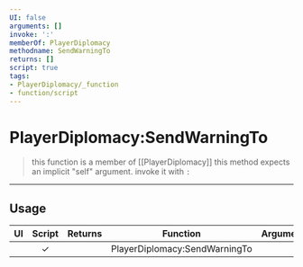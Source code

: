 ```yaml
---
UI: false
arguments: []
invoke: ':'
memberOf: PlayerDiplomacy
methodname: SendWarningTo
returns: []
script: true
tags:
- PlayerDiplomacy/_function
- function/script
---
```

# PlayerDiplomacy:SendWarningTo
> this function is a member of [[PlayerDiplomacy]]
> this method expects an implicit "self" argument. invoke it with `:`
-----
## Usage
|  UI | Script | Returns | Function | Arguments |
|:---:|:------:|-------:|:--------:|:---------|
| |✓||PlayerDiplomacy:SendWarningTo||
